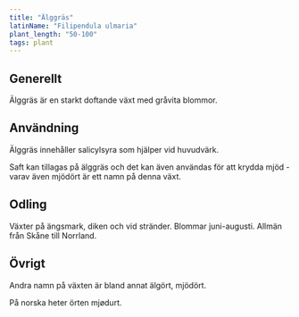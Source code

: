 ```yaml
---
title: "Älggräs"
latinName: "Filipendula ulmaria"
plant_length: "50-100"
tags: plant
---
```


## Generellt

Älggräs är en starkt doftande växt med gråvita blommor.

## Användning

Älggräs innehåller salicylsyra som hjälper vid huvudvärk.

Saft kan tillagas på älggräs och det kan även användas för att krydda mjöd - varav även mjödört är ett namn på denna växt.

## Odling

Växter på ängsmark, diken och vid stränder. Blommar juni-augusti. Allmän från Skåne till Norrland.

## Övrigt

Andra namn på växten är bland annat älgört, mjödört.

På norska heter örten mjødurt.